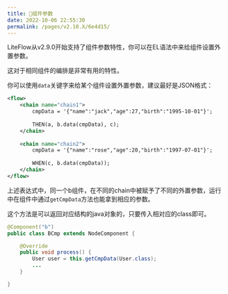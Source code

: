 ```yaml
---
title: 🍉组件参数
date: 2022-10-06 22:55:30
permalink: /pages/v2.10.X/6e4d15/
---
```


LiteFlow从v2.9.0开始支持了组件参数特性，你可以在EL语法中来给组件设置外置参数。

这对于相同组件的编排是非常有用的特性。

你可以使用`data`关键字来给某个组件设置外置参数，建议最好是JSON格式：

```xml
<flow>
    <chain name="chain1">
        cmpData = '{"name":"jack","age":27,"birth":"1995-10-01"}';
    
        THEN(a, b.data(cmpData), c);
    </chain>
    
    <chain name="chain2">
        cmpData = '{"name":"rose","age":20,"birth":"1997-07-01"}';
    
        WHEN(c, b.data(cmpData));
    </chain>
</flow>
```

上述表达式中，同一个b组件，在不同的chain中被赋予了不同的外置参数，运行中在组件中通过`getCmpData`方法也能拿到相应的参数。

这个方法是可以返回对应结构的java对象的，只要传入相对应的class即可。

```java
@Component("b")
public class BCmp extends NodeComponent {

	@Override
	public void process() {
		User user = this.getCmpData(User.class);
		...
	}

}
```

